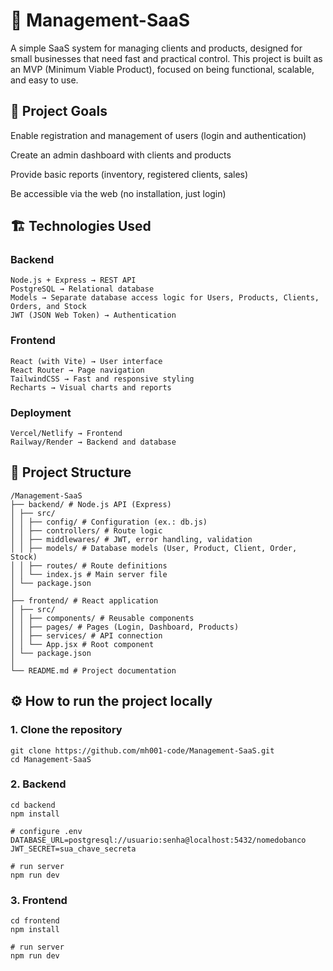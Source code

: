 # 🚀 Management-SaaS
A simple SaaS system for managing clients and products, designed for small businesses that need fast and practical control. This project is built as an MVP (Minimum Viable Product), focused on being functional, scalable, and easy to use.

## 📌 Project Goals
Enable registration and management of users (login and authentication)

Create an admin dashboard with clients and products

Provide basic reports (inventory, registered clients, sales)

Be accessible via the web (no installation, just login)

## 🏗️ Technologies Used

### Backend
    Node.js + Express → REST API
    PostgreSQL → Relational database
    Models → Separate database access logic for Users, Products, Clients, Orders, and Stock
    JWT (JSON Web Token) → Authentication

### Frontend
    React (with Vite) → User interface
    React Router → Page navigation
    TailwindCSS → Fast and responsive styling
    Recharts → Visual charts and reports

### Deployment
    Vercel/Netlify → Frontend
    Railway/Render → Backend and database

## 📂 Project Structure
    /Management-SaaS
    ├── backend/ # Node.js API (Express)
    │ ├── src/
    │ │ ├── config/ # Configuration (ex.: db.js)
    │ │ ├── controllers/ # Route logic
    │ │ ├── middlewares/ # JWT, error handling, validation
    │ │ ├── models/ # Database models (User, Product, Client, Order, Stock)
    │ │ ├── routes/ # Route definitions
    │ │ └── index.js # Main server file
    │ └── package.json
    │
    ├── frontend/ # React application
    │ ├── src/
    │ │ ├── components/ # Reusable components
    │ │ ├── pages/ # Pages (Login, Dashboard, Products)
    │ │ ├── services/ # API connection
    │ │ └── App.jsx # Root component
    │ └── package.json
    │
    └── README.md # Project documentation

## ⚙️ How to run the project locally

### 1. Clone the repository
    git clone https://github.com/mh001-code/Management-SaaS.git
    cd Management-SaaS

### 2. Backend
    cd backend
    npm install

    # configure .env
    DATABASE_URL=postgresql://usuario:senha@localhost:5432/nomedobanco
    JWT_SECRET=sua_chave_secreta

    # run server
    npm run dev
### 3. Frontend
    cd frontend
    npm install

    # run server
    npm run dev

